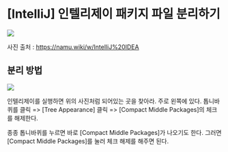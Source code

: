 # [IntelliJ] 인텔리제이 패키지 파일 분리하기

![](https://velog.velcdn.com/images/chrios99/post/ae67c8d5-7c31-4ab2-ba94-e8d54a29520d/image.png)

사진 출처 : https://namu.wiki/w/IntelliJ%20IDEA

## 분리 방법
![](https://velog.velcdn.com/images/chrios77/post/a0788e27-aaf4-44b2-8dc4-0c73567cdd49/image.png)

인텔리제이를 실행하면 위의 사진처럼 되어있는 곳을 찾아라. 주로 왼쪽에 있다.
톱니바퀴를 클릭 =>  [Tree Appearance] 클릭 => [Compact Middle Packages]의 체크를 해제한다.

종종 톱니바퀴를 누르면 바로 [Compact Middle Packages]가 나오기도 한다. 그러면 [Compact Middle Packages]를 눌러 체크 해제를 해주면 된다. 